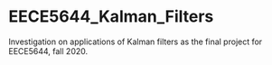 # EECE5644_Kalman_Filters
Investigation on applications of Kalman filters as the final project for EECE5644, fall 2020.
